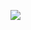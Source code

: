[![](https://github.com/imglib/imglib2-roi/actions/workflows/build-main.yml/badge.svg)](https://github.com/imglib/imglib2-roi/actions/workflows/build-main.yml)

